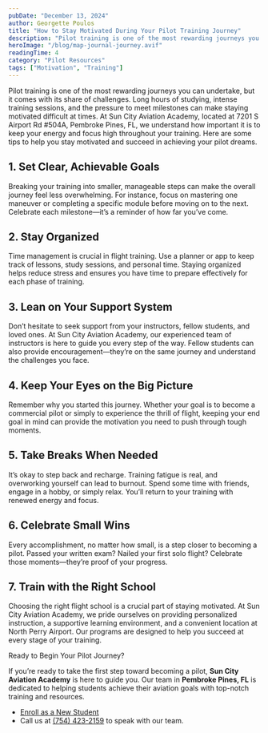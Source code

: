 ```yaml
---
pubDate: "December 13, 2024"
author: Georgette Poulos
title: "How to Stay Motivated During Your Pilot Training Journey"
description: "Pilot training is one of the most rewarding journeys you can undertake, but it comes with its share of challenges. Long hours of studying, intense training sessions, and the pressure to meet milestones can make staying motivated difficult at times."
heroImage: "/blog/map-journal-journey.avif"
readingTime: 4
category: "Pilot Resources"
tags: ["Motivation", "Training"]
---
```


Pilot training is one of the most rewarding journeys you can undertake, but it comes with its share of challenges. Long hours of studying, intense training sessions, and the pressure to meet milestones can make staying motivated difficult at times. At Sun City Aviation Academy, located at 7201 S Airport Rd #504A, Pembroke Pines, FL, we understand how important it is to keep your energy and focus high throughout your training. Here are some tips to help you stay motivated and succeed in achieving your pilot dreams.

## 1. Set Clear, Achievable Goals

Breaking your training into smaller, manageable steps can make the overall journey feel less overwhelming. For instance, focus on mastering one maneuver or completing a specific module before moving on to the next. Celebrate each milestone—it’s a reminder of how far you’ve come.

## 2. Stay Organized

Time management is crucial in flight training. Use a planner or app to keep track of lessons, study sessions, and personal time. Staying organized helps reduce stress and ensures you have time to prepare effectively for each phase of training.

## 3. Lean on Your Support System

Don’t hesitate to seek support from your instructors, fellow students, and loved ones. At Sun City Aviation Academy, our experienced team of instructors is here to guide you every step of the way. Fellow students can also provide encouragement—they’re on the same journey and understand the challenges you face.

## 4. Keep Your Eyes on the Big Picture

Remember why you started this journey. Whether your goal is to become a commercial pilot or simply to experience the thrill of flight, keeping your end goal in mind can provide the motivation you need to push through tough moments.

## 5. Take Breaks When Needed

It’s okay to step back and recharge. Training fatigue is real, and overworking yourself can lead to burnout. Spend some time with friends, engage in a hobby, or simply relax. You’ll return to your training with renewed energy and focus.

## 6. Celebrate Small Wins

Every accomplishment, no matter how small, is a step closer to becoming a pilot. Passed your written exam? Nailed your first solo flight? Celebrate those moments—they’re proof of your progress.

## 7. Train with the Right School

Choosing the right flight school is a crucial part of staying motivated. At Sun City Aviation Academy, we pride ourselves on providing personalized instruction, a supportive learning environment, and a convenient location at North Perry Airport. Our programs are designed to help you succeed at every stage of your training.

Ready to Begin Your Pilot Journey?

If you’re ready to take the first step toward becoming a pilot, **Sun City Aviation Academy** is here to guide you. Our team in **Pembroke Pines, FL** is dedicated to helping students achieve their aviation goals with top-notch training and resources.

- [Enroll as a New Student](/enroll-now)
- Call us at [(754) 423-2159](tel:7544232159) to speak with our team.
